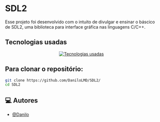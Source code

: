 # SDL2
Esse projeto foi desenvolvido com o intuito de divulgar e ensinar o báscico de SDL2, uma biblioteca para interface gráfica nas linguagens C/C++.

## Tecnologias usadas

<div align="center">
  <a href="https://skillicons.dev">
    <img src="https://skillicons.dev/icons?i=c,cpp,cmake&theme=dark" alt="Tecnologias usadas" />
  </a>
</div>

## Para clonar o repositório:
```bash
git clone https://github.com/DaniloLMD/SDL2/
cd SDL2
```


## 💻 Autores

- [@Danilo](https://github.com/DaniloLMD)
  
